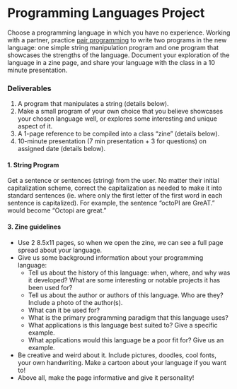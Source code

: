 # Programming Languages Project
Choose a programming language in which you have no experience. Working with a partner, practice [pair programming](https://en.wikipedia.org/wiki/Pair_programming) to write two programs in the new language: one simple string manipulation program and one program that showcases the strengths of the language. Document your exploration of the language in a zine page, and share your language with the class in a 10 minute presentation. 

### Deliverables 
1.  A program that manipulates a string (details below).
2. Make a small program of your own choice that you believe showcases your chosen language well, or explores some interesting and unique aspect of it.
3. A 1-page reference to be compiled into a class “zine” (details below).
4. 10-minute presentation (7 min presentation + 3 for questions) on assigned date (details below).

#### 1. String Program
Get a sentence or sentences (string) from the user. No matter their initial capitalization scheme, correct the capitalization as needed to make it into standard sentences (ie. where only the first letter of the first word in each sentence is capitalized). For example, the sentence “octoPI are GreAT.” would become “Octopi are great.”

#### 3. Zine guidelines
* Use 2 8.5x11 pages, so when we open the zine, we can see a full page spread about your language. 
* Give us some background information about your programming language:
     - Tell us about the history of this language: when, where, and why was it developed? What are some interesting or notable projects it has been used for? 
    - Tell us about the author or authors of this language. Who are they? Include a photo of the author(s). 
    - What can it be used for? 
    - What is the primary programming paradigm that this language uses?
   - What applications is this language best suited to? Give a specific example.
   - What applications would this language be a poor fit for? Give us an example.
* Be creative and weird about it. Include pictures, doodles, cool fonts, your own handwriting. Make a cartoon about your language if you want to! 
* Above all, make the page informative and give it personality! 


